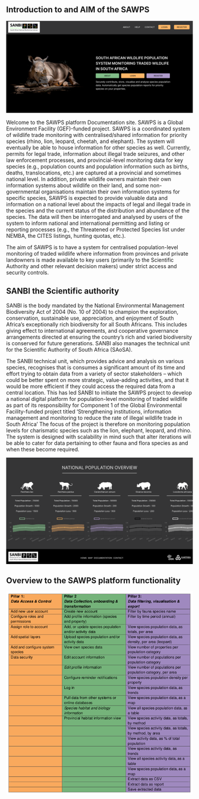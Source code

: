 ## Introduction to and AIM of the SAWPS

![image](../img/intro.png)

Welcome to the SAWPS platform Documentation site. SAWPS is a Global Environment Facility (GEF)-funded project. SAWPS is a coordinated system of wildlife trade monitoring with centralised/shared information for priority species (rhino, lion,
leopard, cheetah, and elephant). The system will eventually be able to house information for other species as well. Currently, permits for legal trade, information about illegal trade seizures, and other law enforcement processes, and provincial-level monitoring data for key species (e.g., population counts and population information such as births, deaths, translocations, etc.) are captured at a provincial and sometimes national level. In addition, private wildlife owners maintain their own information systems about wildlife on their land, and some non-governmental organisations maintain their own information systems for specific species, SAWPS is expected to provide valuable data and information on a national level about the impacts of legal and illegal trade in the species and the current status of the distribution and abundance of the species. The data will then be interrogated and analysed by users of the system to inform national and international permitting and listing or reporting processes (e.g., the Threatened or Protected Species list under NEMBA, the CITES listings, hunting quotas, etc.).

The aim of SAWPS is to have a system for centralised population-level monitoring of traded wildlife where information from provinces and private landowners is made available to key users (primarily to the Scientific Authority and other relevant decision makers) under strict access and security controls.

## SANBI the Scientific authority

SANBI is the body mandated by the National Environmental Management Biodiversity Act of 2004 (No. 10 of 2004) to champion the exploration, conservation, sustainable use, appreciation, and enjoyment of South Africa’s exceptionally rich biodiversity for all South Africans. This includes giving effect to international agreements, and cooperative governance arrangements directed at ensuring the country’s rich and varied biodiversity is conserved for future generations. SANBI also manages the technical unit for the Scientific Authority of South Africa (SAoSA).

The SANBI technical unit, which provides advice and analysis on various species, recognises that is consumes a significant amount of its time and effort trying to obtain data from a variety of sector stakeholders – which could be better spent on more strategic, value-adding activities, and that it would be more efficient if they could access the required data from a central location. This has led SANBI to initiate the SAWPS project to develop a national digital platform for population-level monitoring of traded wildlife as part of its responsibility for Component 1 of the Global Environmental Facility-funded project titled ‘Strengthening institutions, information management and monitoring to reduce the rate of illegal wildlife trade in South Africa’
The focus of the project is therefore on monitoring population levels for charismatic species such as the lion, elephant, leopard, and rhino. The system is designed with scalability in mind such that alter iterations will be able to cater for data pertaining to other fauna and flora species as and when these become required.

![image](../img/chart.png)

## Overview to the SAWPS platform functionality

![image](../img/functionality.png)

